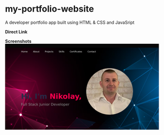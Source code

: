 # my-portfolio-website
A developer portfolio app built using HTML & CSS and JavaSript

**Direct Link**

**Screenshots**
<img src="https://github.com/niki-9011/My-Portfolio/blob/main/images/portfolio.png"/>


